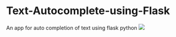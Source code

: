 # Text-Autocomplete-using-Flask
An app for auto completion of text using flask python
<img src="https://github.com/imdasrj98/Text-Autocomplete-using-Flask/blob/master/Python%20Flask%20Jquery%20Ajax%20Autocomplete%20-%20Google%20Chrome%202020-07-11%2002-40-00.mp4"/>
